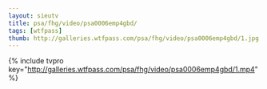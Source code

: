 ```yaml
--- 
layout: sieutv
title: psa/fhg/video/psa0006emp4gbd/
tags: [wtfpass]
thumb: http://galleries.wtfpass.com/psa/fhg/video/psa0006emp4gbd/1.jpg
---
```

{% include tvpro key="http://galleries.wtfpass.com/psa/fhg/video/psa0006emp4gbd/1.mp4" %} 
